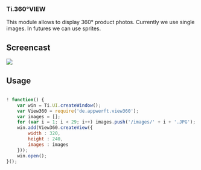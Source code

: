 ### Ti.360°VIEW ###

This module allows to display 360° product photos. Currently we use single images. In futures we can use sprites.

Screencast
----------

![](https://github.com/AppWerft/Ti.360degreeView/raw/master/360view.gif)

Usage
-----

```javascript

! function() {
    var win = Ti.UI.createWindow();
    var View360 = require('de.appwerft.view360');
    var images = [];
    for (var i = 1; i < 29; i++) images.push('/images/' + i + '.JPG');
    win.add(View360.createView({
        width : 320,
        height : 240,
        images : images
    }));
    win.open();
}();

```



